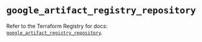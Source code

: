 # `google_artifact_registry_repository`

Refer to the Terraform Registry for docs: [`google_artifact_registry_repository`](https://registry.terraform.io/providers/hashicorp/google/5.11.0/docs/resources/artifact_registry_repository).
